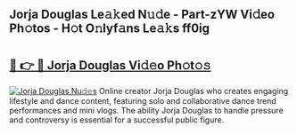 ## Jorja Douglas Le𝚊𝚔ed N𝚞𝚍e - Part-zYW Vi𝚍eo Ph𝚘tos - H𝚘t O𝚗lyf𝚊ns Le𝚊𝚔s ff0ig

# <h2><a href="http://hfcypai.feru.top/?c=Jorja+Douglas">🔗 👉 🔴 Jorja Douglas Vi𝚍𝚎o Ph𝚘t𝚘𝚜</a></h2>

[![Jorja Douglas Nu𝚍𝚎s](https://i.imgur.com/0TWrTi3.gif)](http://hfcypai.feru.top/?c=Jorja+Douglas)
Online creator Jorja Douglas who creates engaging lifestyle and dance content, featuring solo and collaborative dance trend performances and mini vlogs. The ability Jorja Douglas to handle pressure and controversy is essential for a successful public figure. 
